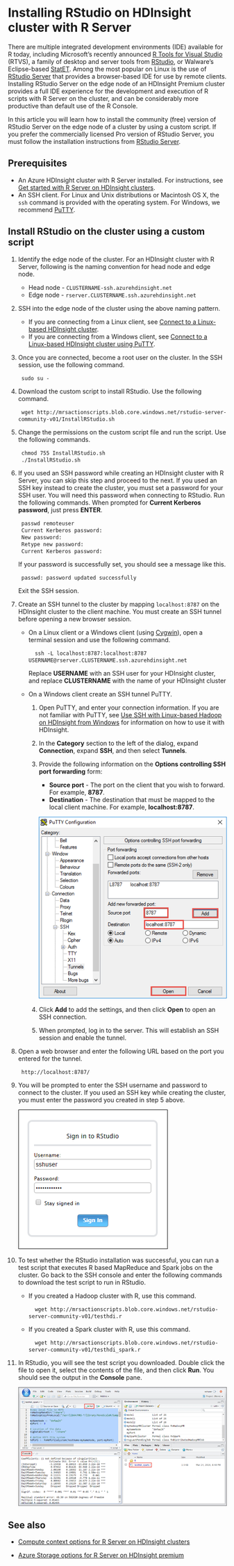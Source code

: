<properties
	pageTitle="Install RStudio on HDInsight cluster with R Server | Microsoft Azure"
	description="How to install RStudio on an HDInsight cluster R Server."
	services="hdinsight"
	documentationCenter=""
	authors="jeffstokes72"
	manager="paulettm"
	editor="cgronlun"/>

<tags
   ms.service="hdinsight"
   ms.devlang="na"
   ms.topic="article"
   ms.tgt_pltfrm="na"
   ms.workload="big-data"
   ms.date="03/29/2016"
   ms.author="jeffstok"/>


# Installing RStudio on HDInsight cluster with R Server

There are multiple integrated development environments (IDE) available for R today, including Microsoft’s recently announced [R Tools for Visual Studio](https://www.visualstudio.com/en-us/features/rtvs-vs.aspx) (RTVS), a family of desktop and server tools from [RStudio](https://www.rstudio.com/products/rstudio-server/), or Walware’s Eclipse-based [StatET](http://www.walware.de/goto/statet). Among the most popular on Linux is the use of [RStudio Server](https://www.rstudio.com/products/rstudio-server/) that provides a browser-based IDE for use by remote clients.  Installing RStudio Server on the edge node of an HDInsight Premium cluster provides a full IDE experience for the development and execution of R scripts with R Server on the cluster, and can be considerably more productive than default use of the R Console.

In this article you will learn how to install the community (free) version of RStudio Server on the edge node of a cluster by using a custom script. If you prefer the commercially licensed Pro version of RStudio Server, you must follow the installation instructions from [RStudio Server](https://www.rstudio.com/products/rstudio/download-server/).

## Prerequisites

* An Azure HDInsight cluster with R Server installed. For instructions, see [Get started with R Server on HDInsight clusters](hdinsight-hadoop-r-server-get-started.mdulet).
* An SSH client. For Linux and Unix distributions or Macintosh OS X, the `ssh` command is provided with the operating system. For Windows, we recommend [PuTTY](http://www.chiark.greenend.org.uk/~sgtatham/putty/download.html). 


## Install RStudio on the cluster using a custom script

1. Identify the edge node of the cluster. For an HDInsight cluster with R Server, following is the naming convention for head node and edge node.

	* Head node - `CLUSTERNAME-ssh.azurehdinsight.net`
	* Edge node - `rserver.CLUSTERNAME.ssh.azurehdinsight.net` 

3. SSH into the edge node of the cluster using the above naming pattern. 
 
	* If you are connecting from a Linux client, see [Connect to a Linux-based HDInsight cluster](hdinsight-hadoop-linux-use-ssh-unix.md#connect-to-a-linux-based-hdinsight-cluster).
	* If you are connecting from a Windows client, see [Connect to a Linux-based HDInsight cluster using PuTTY](hdinsight-hadoop-linux-use-ssh-windows.md#connect-to-a-linux-based-hdinsight-cluster).

2. Once you are connected, become a root user on the cluster. In the SSH session, use the following command.

		sudo su -

3. Download the custom script to install RStudio. Use the following command.

		wget http://mrsactionscripts.blob.core.windows.net/rstudio-server-community-v01/InstallRStudio.sh

4. Change the permissions on the custom script file and run the script. Use the following commands.

		chmod 755 InstallRStudio.sh
		./InstallRStudio.sh

5. If you used an SSH password while creating an HDInsight cluster with R Server, you can skip this step and proceed to the next. If you used an SSH key instead to create the cluster, you must set a password for your SSH user. You will need this password when connecting to RStudio. Run the following commands. When prompted for **Current Kerberos password**, just press **ENTER**.

		passwd remoteuser
		Current Kerberos password:
		New password:
		Retype new password:
		Current Kerberos password:
		
	If your password is successfully set, you should see a message like this.

		passwd: password updated successfully


	Exit the SSH session.

6. Create an SSH tunnel to the cluster by mapping `localhost:8787` on the HDInsight cluster to the client machine. You must create an SSH tunnel before opening a new browser session.

	* On a Linux client or a Windows client (using [Cygwin](http://www.redhat.com/services/custom/cygwin/)), open a terminal session and use the following command.

			ssh -L localhost:8787:localhost:8787 USERNAME@rserver.CLUSTERNAME.ssh.azurehdinsight.net
			
		Replace **USERNAME** with an SSH user for your HDInsight cluster, and replace **CLUSTERNAME** with the name of your HDInsight cluster		

	* On a Windows client create an SSH tunnel PuTTY.

		1.  Open PuTTY, and enter your connection information. If you are not familiar with PuTTY, see [Use SSH with Linux-based Hadoop on HDInsight from Windows](hdinsight-hadoop-linux-use-ssh-windows.md) for information on how to use it with HDInsight.
		2.  In the **Category** section to the left of the dialog, expand **Connection**, expand **SSH**, and then select **Tunnels**.
		3.  Provide the following information on the **Options controlling SSH port forwarding** form:

			* **Source port** - The port on the client that you wish to forward. For example, **8787**.
			* **Destination** - The destination that must be mapped to the local client machine. For example, **localhost:8787**.

			![Create an SSH tunnel](./media/hdinsight-hadoop-r-server-install-r-studio/createsshtunnel.png "Create an SSH tunnel")

		4. Click **Add** to add the settings, and then click **Open** to open an SSH connection.
		5. When prompted, log in to the server. This will establish an SSH session and enable the tunnel.

7. Open a web browser and enter the following URL based on the port you entered for the tunnel.

		http://localhost:8787/ 

8. You will be prompted to enter the SSH username and password to connect to the cluster. If you used an SSH key while creating the cluster, you must enter the password you created in step 5 above.

	![Connect to R Studio](./media/hdinsight-hadoop-r-server-install-r-studio/connecttostudio.png "Create an SSH tunnel")

9. To test whether the RStudio installation was successful, you can run a test script that executes R based MapReduce and Spark jobs on the cluster. Go back to the SSH console and enter the following commands to download the test script to run in RStudio.

	* If you created a Hadoop cluster with R, use this command.
		
			wget http://mrsactionscripts.blob.core.windows.net/rstudio-server-community-v01/testhdi.r

	* If you created a Spark cluster with R, use this command.

			wget http://mrsactionscripts.blob.core.windows.net/rstudio-server-community-v01/testhdi_spark.r

10. In RStudio, you will see the test script you downloaded. Double click the file to open it, select the contents of the file, and then click **Run**. You should see the output in the **Console** pane.
 
	![Test the installation](./media/hdinsight-hadoop-r-server-install-r-studio/test-r-script.png "Test the installation")

## See also

- [Compute context options for R Server on HDInsight clusters](hdinsight-hadoop-r-server-compute-contexts.md)

- [Azure Storage options for R Server on HDInsight premium](hdinsight-hadoop-r-server-storage.md)


 
